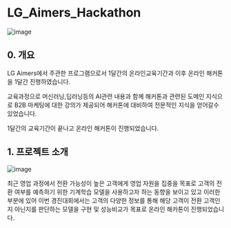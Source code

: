 # LG_Aimers_Hackathon  

![image](https://github.com/BaekJunehong/LG_Aimers_Hackathon/assets/101456289/8f923c8d-a8ac-4028-9c85-01062742610e)

## 0. 개요
LG Aimers에서 주관한 프로그램으로서 1달간의 온라인교육기간과 이후 온라인 해커톤을 1달간 진행하였습니다.  

교육과정으로 머신러닝,딥러닝등의 AI관련 내용과 함께 해커톤과 관련된 도메인 지식으로 B2B 마케팅에 대한 강의가 제공되어 해커톤에 대비하여 전문적인 지식을 얻어갈수 있었습니다.  

1달간의 교육기간이 끝나고 온라인 해커톤이 진행되었습니다.  

## 1. 프로젝트 소개

![image](https://github.com/BaekJunehong/LG_Aimers_Hackathon/assets/101456289/88ab5cd3-cfc2-478a-8d21-775bc42da753)  

최근 영업 과정에서 전환 가능성이 높은 고객에게 영업 자원을 집중을 목표로 고객의 전환 여부를 예측하기 위한 기계학습 모델을 사용하고자 하는 동향을 보이고 있고 이러한 부분에 있어 이번 경진대회에서는 고객의 다양한 정보를 통해 해당 고객이 전환 고객인지 아닌지를 판단하는 모델을 구현 및 성능비교가 목표로 온라인 해카톤이 진행되었습니다. 
